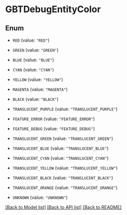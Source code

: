 # GBTDebugEntityColor

## Enum


* `RED` (value: `"RED"`)

* `GREEN` (value: `"GREEN"`)

* `BLUE` (value: `"BLUE"`)

* `CYAN` (value: `"CYAN"`)

* `YELLOW` (value: `"YELLOW"`)

* `MAGENTA` (value: `"MAGENTA"`)

* `BLACK` (value: `"BLACK"`)

* `TRANSLUCENT_PURPLE` (value: `"TRANSLUCENT_PURPLE"`)

* `FEATURE_ERROR` (value: `"FEATURE_ERROR"`)

* `FEATURE_DEBUG` (value: `"FEATURE_DEBUG"`)

* `TRANSLUCENT_GREEN` (value: `"TRANSLUCENT_GREEN"`)

* `TRANSLUCENT_BLUE` (value: `"TRANSLUCENT_BLUE"`)

* `TRANSLUCENT_CYAN` (value: `"TRANSLUCENT_CYAN"`)

* `TRANSLUCENT_YELLOW` (value: `"TRANSLUCENT_YELLOW"`)

* `TRANSLUCENT_BLACK` (value: `"TRANSLUCENT_BLACK"`)

* `TRANSLUCENT_ORANGE` (value: `"TRANSLUCENT_ORANGE"`)

* `UNKNOWN` (value: `"UNKNOWN"`)


[[Back to Model list]](../README.md#documentation-for-models) [[Back to API list]](../README.md#documentation-for-api-endpoints) [[Back to README]](../README.md)



